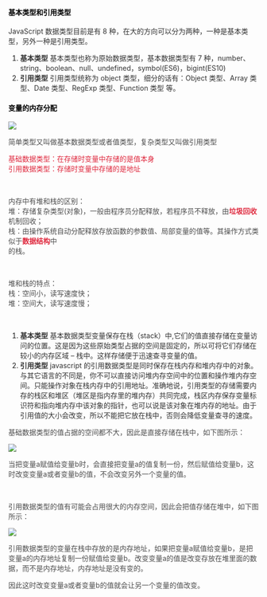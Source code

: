 #### **<font style="color:rgb(0, 0, 0);">基本类型和引用类型</font>**
<font style="color:rgb(51, 51, 51);">JavaScript 数据类型目前是有 8 种，在大的方向可以分为两种，一种是基本类型，另外一种是引用类型。</font>

1. **<font style="color:rgb(51, 51, 51);">基本类型</font>**<font style="color:rgb(51, 51, 51);"> 基本类型也称为原始数据类型，基本数据类型有 7 种，number、string、boolean、null、undefined，symbol(ES6)，bigint(ES10)</font>
2. **<font style="color:rgb(51, 51, 51);">引用类型</font>**<font style="color:rgb(51, 51, 51);"> 引用类型统称为 object 类型，细分的话有：Object 类型、Array 类型、Date 类型、RegExp 类型、Function 类型 等。</font>

#### **<font style="color:rgb(0, 0, 0);">变量的内存分配</font>**
![](https://cdn.nlark.com/yuque/0/2024/png/207857/1719281627285-27a8b5f0-4313-4dfb-aef5-1b35377969a6.png)




<font style="color:rgb(77, 77, 77);">简单类型又叫做基本数据类型或者值类型，复杂类型又叫做引用类型</font>

<font style="color:#DF2A3F;">基础数据类型：在存储时变量中存储的是值本身  
</font><font style="color:#DF2A3F;">引用数据类型：存储时变量中存储的是地址</font>

<br/>




<font style="color:rgb(77, 77, 77);">内存中有堆和栈的区别：</font>  
<font style="color:rgb(77, 77, 77);">堆：存储复杂类型(对象)，一般由程序员分配释放，若程序员不释放，由</font>**<font style="color:#DF2A3F;">垃圾回收</font>**<font style="color:rgb(77, 77, 77);">机制回收；</font>  
<font style="color:rgb(77, 77, 77);">栈：由操作系统自动分配释放存放函数的参数值、局部变量的值等。其操作方式类似于</font>**<font style="color:#DF2A3F;">数据结构</font>**<font style="color:rgb(77, 77, 77);">中</font>  
<font style="color:rgb(77, 77, 77);">的栈。</font>

<br/>




<font style="color:rgb(77, 77, 77);">堆和栈的特点：</font>  
<font style="color:rgb(77, 77, 77);">栈：空间小，读写速度快；</font>  
<font style="color:rgb(77, 77, 77);">堆：空间大，读写速度慢；</font>

<br/>



1. **<font style="color:rgb(51, 51, 51);">基本类型</font>**<font style="color:rgb(51, 51, 51);"> 基本数据类型变量保存在栈（stack）中,它们的值直接存储在变量访问的位置。这是因为这些原始类型占据的空间是固定的，所以可将它们存储在较小的内存区域 – 栈中。这样存储便于迅速查寻变量的值。</font>
2. **<font style="color:rgb(51, 51, 51);">引用类型</font>**<font style="color:rgb(51, 51, 51);"> javascript 的引用数据类型是同时保存在栈内存和堆内存中的对象。与其它语言的不同是，你不可以直接访问堆内存空间中的位置和操作堆内存空间。只能操作对象在栈内存中的引用地址。准确地说，引用类型的存储需要内存的栈区和堆区（堆区是指内存里的堆内存）共同完成，栈区内存保存变量标识符和指向堆内存中该对象的指针，也可以说是该对象在堆内存的地址。由于引用值的大小会改变，所以不能把它放在栈中，否则会降低变量查寻的速度。</font>



<font style="color:rgb(77, 77, 77);">基础数据类型的值占据的空间都不大，因此是直接存储在栈中，如下图所示：</font>

![](https://cdn.nlark.com/yuque/0/2024/png/207857/1719281321425-fbdf585c-37ac-411f-bd33-e101546440e7.png)


<font style="color:rgb(77, 77, 77);">当把变量a赋值给变量b时，会直接把变量a的值复制一份，然后赋值给变量b，这时改变变量a或者变量b的值，不会改变另外一个变量的值。</font>

<br/>



<font style="color:rgb(77, 77, 77);">引用数据类型的值有可能会占用很大的内存空间，因此会把值存储在堆中，如下图所示：</font>

![](https://cdn.nlark.com/yuque/0/2024/png/207857/1719281363416-11c68341-19f5-48d6-9035-d6281f0ba165.png)


<font style="color:rgb(77, 77, 77);">引用数据类型的变量在栈中存放的是内存地址，如果把变量a赋值给变量b，是把变量a的内存地址复制一份赋值给变量b。改变变量a的值是改变存放在堆里面的数据，而不是内存地址，内存地址是没有变的。</font>

<font style="color:rgb(77, 77, 77);">因此这时改变变量a或者变量b的值就会让另一个变量的值改变。</font>

<br/>

